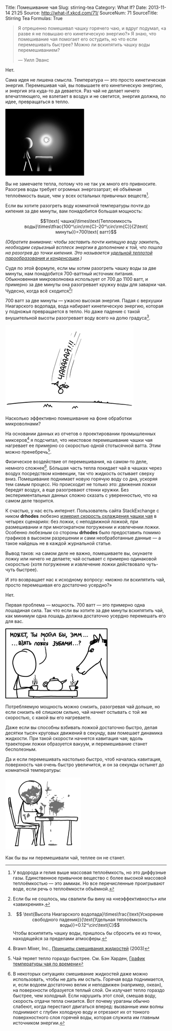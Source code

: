 Title: Помешивание чая
Slug: stirring-tea
Category: What If?
Date: 2013-11-14 21:25
Source: http://what-if.xkcd.com/71/
SourceNum: 71
SourceTitle: Stirring Tea
Formulas: True

> Я отрешенно помешивал чашку горячего чаю, и вдруг подумал, «а разве я не повышаю его кинетическую энергию?» Я знаю, что помешивание чая помогает его остудить, но что если перемешивать быстрее? Можно ли вскипятить чашку воды перемешиванием?
>
> — Уилл Эванс

Нет.

Сама идея не лишена смысла. Температура — это просто кинетическая энергия. Перемешивая чай, вы повышаете его кинетическую энергию, и энергия эта куда-то да девается. Раз чай не делает ничего впечатляющего, не взлетает в воздух и не светится, энергия должна, по идее, превращаться в тепло.

![](/uploads/071-stirring-tea/tea_light.png "Я что, неправильно завариваю чай?")

Вы не замечаете тепла, потому что не так уж много его привносите. Разогрев воды требует огромных энергозатрат; её объёмная теплоёмкость выше, чем у всех остальных привычных веществ[^1].

Если вы хотите разогреть воду комнатной температуры почти до кипения за две минуты, вам понадобится большая мощность:

$$1\text{ чашка}\times\text{Теплоемкость воды}\times\tfrac{100^\circ\rm{C}-20^\circ\rm{C}}{2\text{ минуты}}=700\text{ ватт}$$

_(Обратите внимание: чтобы заставить почти кипящую воду закипеть, необходим серьезный всплеск энергии в дополнение к той, что пошла на разогрев до точки кипения. Это называется [удельной теплотой парообразования и конденсации](https://ru.wikipedia.org/wiki/Удельная_теплота_парообразования_и_конденсации).)_

Судя по этой формуле, если мы хотим разогреть чашку воды за две минуты, нам понадобится 700-ваттный источник питания. Обыкновенная микроволновка использует от 700 до 1100 ватт, и примерно за две минуты она разогревает кружку воды для заварки чая. Чудесно, когда всё сходится[^2]!

700 ватт за две минуты — ужасно высокая энергия. Падая с верхушки Ниагарского водопада, вода набирает кинетическую энергию, которая у подножья превращается в тепло. Но даже падение с такой внушительной высоты разогревает воду всего на долю градуса[^3].

![](/uploads/071-stirring-tea/tea_jump_ru.png "(Британский Феликс Баумгартнер)")

Насколько эффективно помешивание на фоне обработки микроволнами?

На основании данных из отчетов о проектировании промышленных миксеров[^4] я подсчитал, что неистовое перемешивание чашки чая нагревает ее примерно со скоростью одной стотысячной ватта. Этим можно пренебречь[^5].

Физическое воздействие от перемешивания, на самом-то деле, немного сложнее[^6]. Бóльшая часть тепла покидает чай в чашках через воздух посредством конвекции, так что жидкость остывает сверху вниз. Помешивание поднимает новую горячую воду со дна, ускоряя тем самым процесс. Но происходит не только это: движения ложки бередят воздух, а еще разогревают стенки кружки. Без экспериментальных данных сложно сказать с уверенностью, что на самом деле творится.

К счастью, у нас есть интернет. Пользователь сайта StackExchange с ником **drhodes** любезно [измерил скорость охлаждения чашки чая](http://physics.stackexchange.com/a/5510) в четырех сценариях: без ложки, с неподвижной ложкой, при размешивании и при многократном погружении и извлечении ложки. Особенно любезным со стороны **drhodes** было предоставить помимо графиков в высоком разрешении и сами необработанные данные — а такое найдешь не в каждой журнальной статье.

Вывод таков: на самом деле не важно, помешиваете вы, окунаете ложку или ничего не делаете; чай остывает с примерно одинаковой скоростью (хотя погружение и извлечение ложки действовало чуть-чуть быстрее).

И это возвращает нас к исходному вопросу: «можно ли вскипятить чай, просто перемешивая его достаточно усердно?»

Нет.

Первая проблема — мощность. 700 ватт — это примерно одна лошадиная сила. Так что если вы хотите за две минуты вскипятить чай, как минимум одна лошадь должна достаточно усердно перемешать его для вас.

![](/uploads/071-stirring-tea/tea_horse_ru.png "Но я не понимаю кнопок на микроволновке потому что они такие сложные и еще я лошадь.")

Потребляемую мощность можно снизить, разогревая чай дольше, но если снизить её слишком сильно, чай начнет остывать с той же скоростью, с какой вы его нагреваете.

Даже если вы способны взбивать ложкой достаточно быстро, делая десятки тысяч круговых движений в секунду, вам помешает динамика жидкости. При такой скорости начнется кавитация чая; вдоль траектории ложки образуется вакуум, и перемешивание станет бесполезным.

Да и если перемешивать настолько быстро, чтоб началась кавитация, поверхность чая очень быстро увеличится, и он за секунды остынет до комнатной температуры:

![](/uploads/071-stirring-tea/tea_stir.png "Ну чашка хоть не была наполовину пустой.")

Как бы вы ни перемешивали чай, теплее он не станет.

[^1]: У водорода и гелия выше массовая теплоёмкость, но это диффузные газы. Единственное привычное вещество с более высокой массовой теплоёмкостью — это аммиак. Но все перечисленные проигрывают воде, если речь о теплоёмкости объёмной.
[^2]: Если бы не сошлось, мы свалили бы вину на «неэффективность» или «завихрения».
[^3]: $$ \text{Высота Ниагарского водопада}\times\frac{\text{Ускорение свободного падения}}{\text{Удельная теплоёмкость воды}}=0.12^\circ\text{C}$$ Чтобы вскипятить чашку воды, пришлось бы сбросить ее из точки, находящейся за пределами атмосферы.
[^4]: Brawn Mixer, Inc., [Принципы смешивания жидкостей](http://www.craneengineering.net/products/mixers/documents/craneEngineeringPrinciplesOfFluidMixing.pdf) (2003)
[^5]: Чай теряет тепло гораздо быстрее. См. Бэн Харден, [График температуры чая по времени](http://www.whoi.edu/vanishingarctic/page.do?pid=48597&tid=441&cid=120786&ct=61&article=82910)
[^6]: В некоторых ситуациях смешивание жидкостей даже можно использовать, чтобы не дать им остыть. Горячая вода поднимается, и, если водоем достаточно велик и неподвижен (например, океан), на поверхности образуется теплый слой. Он излучает тепло гораздо быстрее, чем холодный. Если нарушить этот слой, смешав воду, скорость отдачи тепла снизится. Вот почему ураганы обычно слабеют, когда перестают двигаться вперед: вызванные ими волны поднимают с глубин холодную воду и отрезают их от тонкого поверхностного слоя горячей воды, которая служила им главным источником энергии.
